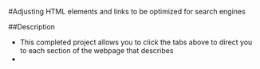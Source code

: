 #Adjusting HTML elements and links to be optimized for search engines

##Description
- This completed project allows you to click the tabs above to direct you to each section of the webpage that describes
- 